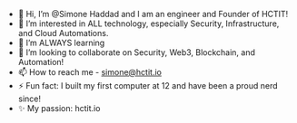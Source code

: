 - 👋 Hi, I’m @Simone Haddad and I am an engineer and Founder of HCTIT! 
- 👀 I’m interested in ALL technology, especially Security, Infrastructure, and Cloud Automations. 
- 🌱 I’m ALWAYS learning
- 💞️ I’m looking to collaborate on Security, Web3, Blockchain, and Automation! 
- 📫 How to reach me - simone@hctit.io
- ⚡ Fun fact: I built my first computer at 12 and have been a proud nerd since!
- ✨ My passion: hctit.io


